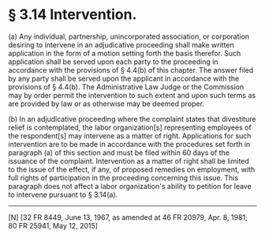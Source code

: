 # § 3.14   Intervention.

(a) Any individual, partnership, unincorporated association, or corporation desiring to intervene in an adjudicative proceeding shall make written application in the form of a motion setting forth the basis therefor. Such application shall be served upon each party to the proceeding in accordance with the provisions of § 4.4(b) of this chapter. The answer filed by any party shall be served upon the applicant in accordance with the provisions of § 4.4(b). The Administrative Law Judge or the Commission may by order permit the intervention to such extent and upon such terms as are provided by law or as otherwise may be deemed proper.


(b) In an adjudicative proceeding where the complaint states that divestiture relief is contemplated, the labor organization[s] representing employees of the respondent[s] may intervene as a matter of right. Applications for such intervention are to be made in accordance with the procedures set forth in paragraph (a) of this section and must be filed within 60 days of the issuance of the complaint. Intervention as a matter of right shall be limited to the issue of the effect, if any, of proposed remedies on employment, with full rights of participation in the proceeding concerning this issue. This paragraph does not affect a labor organization's ability to petition for leave to intervene pursuant to § 3.14(a).



---

[N] [32 FR 8449, June 13, 1967, as amended at 46 FR 20979, Apr. 8, 1981; 80 FR 25941, May 12, 2015]




